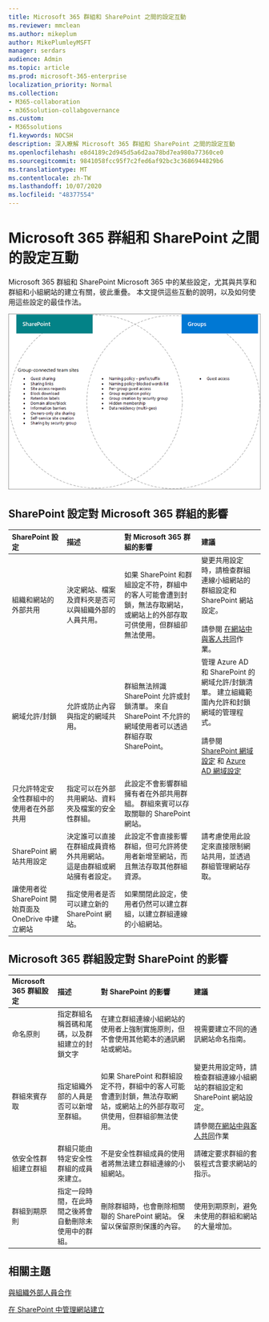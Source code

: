 ```yaml
---
title: Microsoft 365 群組和 SharePoint 之間的設定互動
ms.reviewer: mmclean
ms.author: mikeplum
author: MikePlumleyMSFT
manager: serdars
audience: Admin
ms.topic: article
ms.prod: microsoft-365-enterprise
localization_priority: Normal
ms.collection:
- M365-collaboration
- m365solution-collabgovernance
ms.custom:
- M365solutions
f1.keywords: NOCSH
description: 深入瞭解 Microsoft 365 群組和 SharePoint 之間的設定互動
ms.openlocfilehash: e8d4189c2d945d5a6d2aa78bd7ea980a77360ce0
ms.sourcegitcommit: 9841058fcc95f7c2fed6af92bc3c3686944829b6
ms.translationtype: MT
ms.contentlocale: zh-TW
ms.lasthandoff: 10/07/2020
ms.locfileid: "48377554"
---
```

# <a name="settings-interactions-between-microsoft-365-groups-and-sharepoint"></a>Microsoft 365 群組和 SharePoint 之間的設定互動

Microsoft 365 群組和 SharePoint Microsoft 365 中的某些設定，尤其與共享和群組和小組網站的建立有關，彼此重疊。 本文提供這些互動的說明，以及如何使用這些設定的最佳作法。

![SharePoint、Yammer 及群組功能的卞氏圖表圖表](../media/groups-sharepoint-venn.png)

## <a name="the-effects-of-sharepoint-settings-on-microsoft-365-groups"></a>SharePoint 設定對 Microsoft 365 群組的影響

|SharePoint 設定|描述|對 Microsoft 365 群組的影響|建議|
|:-----------------|:----------|:-----------------------------|:-------------|
|組織和網站的外部共用|決定網站、檔案及資料夾是否可以與組織外部的人員共用。|如果 SharePoint 和群組設定不符，群組中的客人可能會遭到封鎖，無法存取網站，或網站上的外部存取可供使用，但群組卻無法使用。|變更共用設定時，請檢查群組連線小組網站的群組設定和 SharePoint 網站設定。<br><br>請參閱 [在網站中與客人共同](https://docs.microsoft.com/microsoft-365/solutions/collaborate-in-site)作業。|
|網域允許/封鎖|允許或防止內容與指定的網域共用。|群組無法辨識 SharePoint 允許或封鎖清單。 來自 SharePoint 不允許的網域使用者可以透過群組存取 SharePoint。|管理 Azure AD 和 SharePoint 的網域允許/封鎖清單。 建立組織範圍內允許和封鎖網域的管理程式。<br><br>請參閱 [SharePoint 網域設定](https://docs.microsoft.com/sharepoint/restricted-domains-sharing) 和 [Azure AD 網域設定](https://docs.microsoft.com/azure/active-directory/b2b/allow-deny-list)|
|只允許特定安全性群組中的使用者在外部共用|指定可以在外部共用網站、資料夾及檔案的安全性群組。|此設定不會影響群組擁有者在外部共用群組。 群組來賓可以存取關聯的 SharePoint 網站。||
|SharePoint 網站共用設定|決定誰可以直接在群組成員資格外共用網站。 這是由群組或網站擁有者設定。|此設定不會直接影響群組，但可允許將使用者新增至網站，而且無法存取其他群組資源。|請考慮使用此設定來直接限制網站共用，並透過群組管理網站存取。|
|讓使用者從 SharePoint 開始頁面及 OneDrive 中建立網站|指定使用者是否可以建立新的 SharePoint 網站。|如果關閉此設定，使用者仍然可以建立群組，以建立群組連線的小組網站。||

## <a name="the-effects-of-microsoft-365-groups-setting-on-sharepoint"></a>Microsoft 365 群組設定對 SharePoint 的影響

|Microsoft 365 群組設定|描述|對 SharePoint 的影響|建議|
|:---------------------------|:----------|:-------------------|:-------------|
|命名原則|指定群組名稱首碼和尾碼，以及群組建立的封鎖文字|在建立群組連線小組網站的使用者上強制實施原則，但不會使用其他範本的通訊網站或網站。|視需要建立不同的通訊網站命名指南。|
|群組來賓存取|指定組織外部的人員是否可以新增至群組。|如果 SharePoint 和群組設定不符，群組中的客人可能會遭到封鎖，無法存取網站，或網站上的外部存取可供使用，但群組卻無法使用。|變更共用設定時，請檢查群組連線小組網站的群組設定和 SharePoint 網站設定。<br><br>請參閱[在網站中與客人共同](https://docs.microsoft.com/microsoft-365/solutions/collaborate-in-site)作業|
|依安全性群組建立群組|群組只能由特定安全性群組的成員來建立。|不是安全性群組成員的使用者將無法建立群組連線的小組網站。|請確定要求群組的套裝程式含要求網站的指示。|
|群組到期原則|指定一段時間，在此時間之後將會自動刪除未使用中的群組。|刪除群組時，也會刪除相關聯的 SharePoint 網站。 保留以保留原則保護的內容。|使用到期原則，避免未使用的群組和網站的大量增加。|

## <a name="related-topics"></a>相關主題

[與組織外部人員合作](https://docs.microsoft.com/microsoft-365/solutions/collaborate-with-people-outside-your-organization)

[在 SharePoint 中管理網站建立](https://docs.microsoft.com/sharepoint/manage-site-creation)
